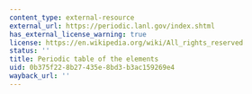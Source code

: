 ```yaml
---
content_type: external-resource
external_url: https://periodic.lanl.gov/index.shtml
has_external_license_warning: true
license: https://en.wikipedia.org/wiki/All_rights_reserved
status: ''
title: Periodic table of the elements
uid: 0b375f22-8b27-435e-8bd3-b3ac159269e4
wayback_url: ''
---
```

